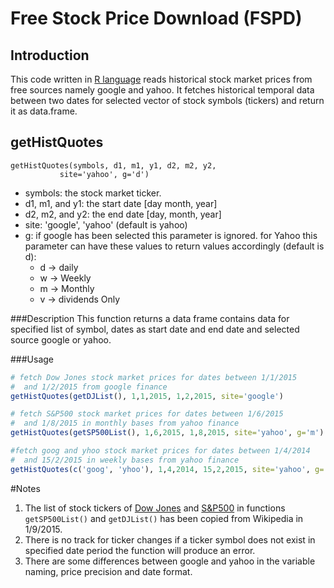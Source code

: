 Free Stock Price Download (FSPD)
======================
Introduction
------------
This code written in [R language](https://en.wikipedia.org/wiki/R_(programming_language)) reads historical stock market prices from free sources namely google and yahoo. It fetches historical temporal data between two dates for selected vector of stock symbols (tickers) and return it as data.frame.

getHistQuotes
-------
```
getHistQuotes(symbols, d1, m1, y1, d2, m2, y2, 
		   site='yahoo', g='d')
```

 - symbols: the stock market ticker.
 - d1, m1, and y1: the start date [day month, year]
 - d2, m2, and y2: the end date [day, month, year]
 - site: 'google', 'yahoo' (default is yahoo)
 - g: if google has been selected this parameter is ignored. for Yahoo this parameter can have these values to return values accordingly (default is d):
   + d -> daily
   + w -> Weekly
   + m -> Monthly
   + v -> dividends Only

###Description 
This function returns a data frame contains data for specified list of 
symbol, dates as start date and end date and selected source google or yahoo.

###Usage
```R
# fetch Dow Jones stock market prices for dates between 1/1/2015 
#  and 1/2/2015 from google finance
getHistQuotes(getDJList(), 1,1,2015, 1,2,2015, site='google')

# fetch S&P500 stock market prices for dates between 1/6/2015 
#  and 1/8/2015 in monthly bases from yahoo finance
getHistQuotes(getSP500List(), 1,6,2015, 1,8,2015, site='yahoo', g='m')

#fetch goog and yhoo stock market prices for dates between 1/4/2014 
#  and 15/2/2015 in weekly bases from yahoo finance
getHistQuotes(c('goog', 'yhoo'), 1,4,2014, 15,2,2015, site='yahoo', g='w')
```

#Notes

 1. The list of stock tickers of [Dow Jones](https://en.wikipedia.org/wiki/Dow_Jones_Industrial_Average) and [S&P500](https://en.wikipedia.org/wiki/List_of_S%26P_500_companies) in functions `getSP500List()` and `getDJList()` has been copied from Wikipedia in 1/9/2015.
 2. There is no track for ticker changes if a ticker symbol does not exist in specified date period the function will produce an error.
 3. There are some differences between google and yahoo in the variable naming, price precision and date format.